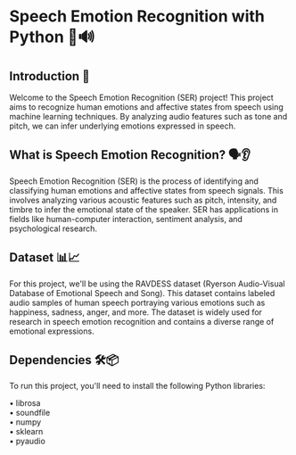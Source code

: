 # Speech Emotion Recognition with Python 🎤🔊

## Introduction 🚀
Welcome to the Speech Emotion Recognition (SER) project! This project aims to recognize human emotions and affective states from speech using machine learning techniques. By analyzing audio features such as tone and pitch, we can infer underlying emotions expressed in speech.

## What is Speech Emotion Recognition? 🗣️👂
Speech Emotion Recognition (SER) is the process of identifying and classifying human emotions and affective states from speech signals. This involves analyzing various acoustic features such as pitch, intensity, and timbre to infer the emotional state of the speaker. SER has applications in fields like human-computer interaction, sentiment analysis, and psychological research.  

## Dataset 📊📈
For this project, we'll be using the RAVDESS dataset (Ryerson Audio-Visual Database of Emotional Speech and Song). This dataset contains labeled audio samples of human speech portraying various emotions such as happiness, sadness, anger, and more. The dataset is widely used for research in speech emotion recognition and contains a diverse range of emotional expressions.  

## Dependencies 🛠️📦
To run this project, you'll need to install the following Python libraries:  

• librosa  
• soundfile  
• numpy  
• sklearn  
• pyaudio  
